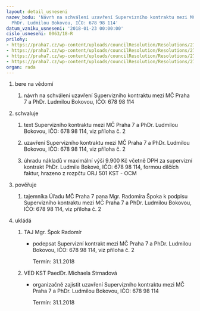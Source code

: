 ```yaml
---
layout: detail_usneseni
nazev_bodu: 'Návrh na schválení uzavření Supervizního kontraktu mezi MČ Praha 7 a
  PhDr. Ludmilou Bokovou, IČO: 678 98 114'
datum_vzniku_usneseni: '2018-01-23 00:00:00'
cislo_usneseni: 0063/18-R
prilohy:
- https://praha7.cz/wp-content/uploads/councilResolution/Resolutions/27182/export/duvodova_zprava_verejna~319259.doc
- https://praha7.cz/wp-content/uploads/councilResolution/Resolutions/27182/export/smlouvasupervizeTP2018opravaOPV~319258.docx
- https://praha7.cz/wp-content/uploads/councilResolution/Resolutions/27182/export/usneseniRMC~319257.pdf
- https://praha7.cz/wp-content/uploads/councilResolution/Resolutions/27182/export/export~319884.pdf
organ: rada
---
```

<ol class="urzList_view" id="urzList">
<li id="" class="urzClass1"><span name="1">bere na vědomí</span> 
<ol class="urzOlClass decimal ">
<li id="" class="urzClass2" style="TEXT-ALIGN: left"><span><p>návrh na schválení uzavření Supervizního kontraktu mezi MČ Praha 7 a PhDr. Ludmilou Bokovou, IČO: 678 98 114</p></span></li></ol></li>
<li id="" class="urzClass1"><span name="24">schvaluje</span> 
<ol class="urzOlClass decimal ">
<li id="" class="urzClass2" style="TEXT-ALIGN: left"><span><p>text Supervizního kontraktu mezi MČ Praha 7 a PhDr. Ludmilou Bokovou, IČO: 678 98 114, viz příloha č. 2</p></span></li>
<li id="" class="urzClass2" style="TEXT-ALIGN: left"><span><p>uzavření Supervizního kontraktu mezi MČ Praha 7 a PhDr. Ludmilou Bokovou, IČO: 678 98 114, viz příloha č. 2</p></span></li>
<li id="" class="urzClass2" style="TEXT-ALIGN: left"><span><p>úhradu nákladů v maximální výši 9.900 Kč včetně DPH za supervizní kontrakt PhDr. Ludmile Bokové, IČO: 678 98 114,&nbsp;formou dílčích faktur, hrazeno z rozpčtu ORJ 501 KST - OCM</p></span></li></ol></li>
<li id="" class="urzClass1"><span name="16">pověřuje</span> 
<ol class="urzOlClass decimal ">
<li id="" class="urzClass2" style="TEXT-ALIGN: left"><span><p>tajemníka Úřadu MČ Praha 7 pana Mgr. Radomíra Špoka k podpisu Supervizního kontraktu mezi MČ Praha 7 a PhDr. Ludmilou Bokovou, IČO: 678 98 114, viz příloha č. 2</p></span></li></ol></li><li class="urzClass1" id="urzUkoly"><span name="1">ukládá</span><ol class="urzOlClass"><li class="urzClass2"><span><p>TAJ Mgr. Špok Radomír</p></span><ul class="urzUlClass"><li class="urzClass3"><span><p>podepsat Supervizní kontrakt mezi MČ Praha 7 a PhDr. Ludmilou Bokovou, IČO: 678 98 114, viz příloha č. 2</p></span><span class="urzUkolTermin">  Termín:&nbsp;31.1.2018</span></li></ul></li><li class="urzClass2"><span><p>VED KST PaedDr. Michaela Strnadová</p></span><ul class="urzUlClass"><li class="urzClass3"><span><p>organizačně zajistit uzavření Supervizního kontraktu mezi MČ Praha 7 a PhDr. Ludmilou Bokovou, IČO: 678 98 114</p></span><span class="urzUkolTermin">  Termín:&nbsp;31.1.2018</span></li></ul></li></ol></li>
</ol>